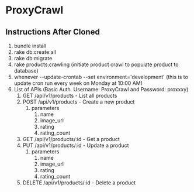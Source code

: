 # ProxyCrawl

## Instructions After Cloned

1.  bundle install
2. rake db:create:all
3. rake db:migrate
4. rake products:crawling (initiate product crawl to populate product to database)
5. whenever --update-crontab --set environment='development' (this is to update cron run every week on Monday at 10:00 AM)
6. List of APIs (Basic Auth. Username: ProxyCrawl and Password: proxxxy)
	1. GET /api/v1/products - List all products
	2. POST /api/v1/products - Create a new product
	   1. parameters
	   	  1. name
	   	  2. image_url
	   	  3. rating
	   	  4. rating_count
	3. GET /api/v1/products/:id - Get a product
	4. PUT /api/v1/products/:id - Update a product
	   1. parameters
	   	  1. name
	   	  2. image_url
	   	  3. rating
	   	  4. rating_count
	5. DELETE /api/v1/products/:id - Delete a product